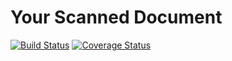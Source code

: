 # Your Scanned Document
[![Build Status](https://travis-ci.org/ollelauribostrom/your-scanned-document.svg?branch=master)](https://travis-ci.org/ollelauribostrom/your-scanned-document)
[![Coverage Status](https://coveralls.io/repos/github/ollelauribostrom/your-scanned-document/badge.svg?branch=master)](https://coveralls.io/github/ollelauribostrom/your-scanned-document?branch=master)

